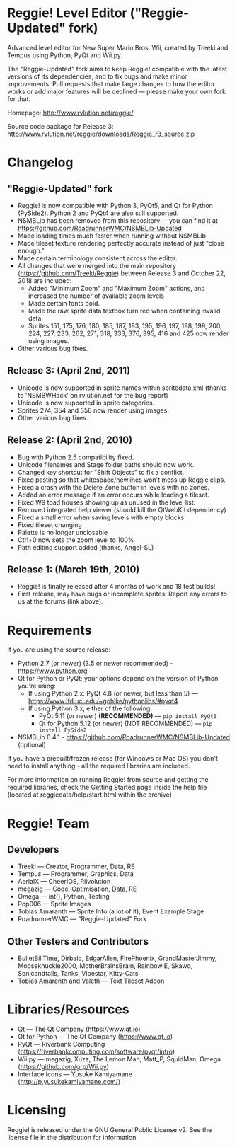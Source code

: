 Reggie! Level Editor ("Reggie-Updated" fork)
============================================

Advanced level editor for New Super Mario Bros. Wii, created by Treeki and
Tempus using Python, PyQt and Wii.py.

The "Reggie-Updated" fork aims to keep Reggie! compatible with the latest versions of its
dependencies, and to fix bugs and make minor improvements. Pull requests that make large
changes to how the editor works or add major features will be declined — please make your
own fork for that.

Homepage: http://www.rvlution.net/reggie/

Source code package for Release 3: http://www.rvlution.net/reggie/downloads/Reggie_r3_source.zip


Changelog
=========

"Reggie-Updated" fork
---------------------
- Reggie! is now compatible with Python 3, PyQt5, and Qt for Python (PySide2).
    Python 2 and PyQt4 are also still supported.
- NSMBLib has been removed from this repository -- you can find it at
    https://github.com/RoadrunnerWMC/NSMBLib-Updated
- Made loading times much faster when running without NSMBLib
- Made tileset texture rendering perfectly accurate instead of just
    "close enough."
- Made certain terminology consistent across the editor.
- All changes that were merged into the main repository
    (https://github.com/Treeki/Reggie) between Release 3 and October 22, 2018
    are included:
    - Added "Minimum Zoom" and "Maximum Zoom" actions, and increased the
        number of available zoom levels
    - Made certain fonts bold.
    - Made the raw sprite data textbox turn red when containing invalid data.
    - Sprites 151, 175, 176, 180, 185, 187, 193, 195, 196, 197, 198, 199,
        200, 224, 227, 233, 262, 271, 318, 333, 376, 395, 416 and 425 now
        render using images.
- Other various bug fixes.


Release 3: (April 2nd, 2011)
----------------------------
- Unicode is now supported in sprite names within spritedata.xml
    (thanks to 'NSMBWHack' on rvlution.net for the bug report)
- Unicode is now supported in sprite categories.
- Sprites 274, 354 and 356 now render using images.
- Other various bug fixes.


Release 2: (April 2nd, 2010)
----------------------------
- Bug with Python 2.5 compatibility fixed.
- Unicode filenames and Stage folder paths should now work.
- Changed key shortcut for "Shift Objects" to fix a conflict.
- Fixed pasting so that whitespace/newlines won't mess up Reggie clips.
- Fixed a crash with the Delete Zone button in levels with no zones.
- Added an error message if an error occurs while loading a tileset.
- Fixed W9 toad houses showing up as unused in the level list.
- Removed integrated help viewer (should kill the QtWebKit dependency)
- Fixed a small error when saving levels with empty blocks
- Fixed tileset changing
- Palette is no longer unclosable
- Ctrl+0 now sets the zoom level to 100%
- Path editing support added (thanks, Angel-SL)


Release 1: (March 19th, 2010)
-----------------------------
- Reggie! is finally released after 4 months of work and 18 test builds!
- First release, may have bugs or incomplete sprites. Report any errors to us
    at the forums (link above).


Requirements
============

If you are using the source release:

- Python 2.7 (or newer) (3.5 or newer recommended) - https://www.python.org
- Qt for Python or PyQt; your options depend on the version of Python you're using:
  - If using Python 2.x: PyQt 4.8 (or newer, but less than 5) — https://www.lfd.uci.edu/~gohlke/pythonlibs/#pyqt4
  - If using Python 3.x, either of the following:
    - PyQt 5.11 (or newer) **(RECOMMENDED)** — `pip install PyQt5`
    - Qt for Python 5.12 (or newer) (NOT RECOMMENDED) — `pip install PySide2`
- NSMBLib 0.4.1 - https://github.com/RoadrunnerWMC/NSMBLib-Updated (optional)

If you have a prebuilt/frozen release (for Windows or Mac OS)
you don't need to install anything - all the required libraries are included.

For more information on running Reggie! from source and getting the required
libraries, check the Getting Started page inside the help file
(located at reggiedata/help/start.html within the archive)


Reggie! Team
============

Developers
----------
- Treeki — Creator, Programmer, Data, RE
- Tempus — Programmer, Graphics, Data
- AerialX — CheerIOS, Riivolution
- megazig — Code, Optimisation, Data, RE
- Omega — int(), Python, Testing
- Pop006 — Sprite Images
- Tobias Amaranth — Sprite Info (a lot of it), Event Example Stage
- RoadrunnerWMC — "Reggie-Updated" Fork

Other Testers and Contributors
------------------------------
- BulletBillTime, Dirbaio, EdgarAllen, FirePhoenix, GrandMasterJimmy,
  Mooseknuckle2000, MotherBrainsBrain, RainbowIE, Skawo, Sonicandtails,
  Tanks, Vibestar, Kitty-Cats
- Tobias Amaranth and Valeth — Text Tileset Addon


Libraries/Resources
===================

- Qt — The Qt Company (https://www.qt.io)
- Qt for Python — The Qt Company (https://www.qt.io)
- PyQt — Riverbank Computing (https://riverbankcomputing.com/software/pyqt/intro)
- Wii.py — megazig, Xuzz, The Lemon Man, Matt_P, SquidMan, Omega (https://github.com/grp/Wii.py)
- Interface Icons — Yusuke Kamiyamane (http://p.yusukekamiyamane.com/)


Licensing
=========

Reggie! is released under the GNU General Public License v2.
See the license file in the distribution for information.
